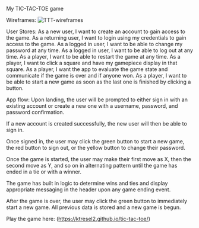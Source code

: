 My TIC-TAC-TOE game

Wireframes:
![TTT-wireframes](C:\Users\ktres\Downloads/image_67148801)

User Stores:
As a new user, I want to create an account to gain access to the game.
As a returning user, I want to login using my credentials to gain access to the game.
As a logged in user, I want to be able to change my password at any time.
As a logged in user, I want to be able to log out at any time.
As a player, I want to be able to restart the game at any time.
As a player, I want to click a square and have my gamepiece display in that square.
As a player, I want the app to evaluate the game state and communicate if the game is over and if anyone won.
As a player, I want to be able to start a new game as soon as the last one is finished by clicking a button.

App flow:
Upon landing, the user will be prompted to either sign in with an existing account or create a new one with a username, password, and password confirmation.

If a new account is created successfully, the new user will then be able to sign in.

Once signed in, the user may click the green button to start a new game, the red button to sign out, or the yellow button to change their password.

Once the game is started, the user may make their first move as X, then the second move as Y, and so on in alternating pattern until the game has ended in a tie or with a winner.

The game has built in logic to determine wins and ties and display appropriate messaging in the header upon any game ending event.

After the game is over, the user may click the green button to immediately start a new game. All previous data is stored and a new game is begun.



Play the game here: (https://ktresel2.github.io/tic-tac-toe/)
